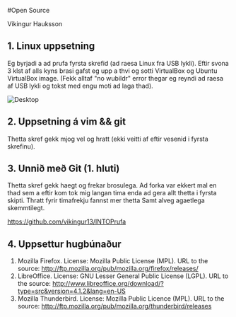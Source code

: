 #Open Source

Vikingur Hauksson

## 1. Linux uppsetning

Eg byrjadi a ad prufa fyrsta skrefid (ad raesa Linux fra USB lykli). Eftir svona 3 klst af alls kyns brasi gafst eg upp a thvi og sotti VirtualBox og Ubuntu VirtualBox image.
(Fekk alltaf "no wubildr" error thegar eg reyndi ad raesa af USB lykli og tokst med engu moti ad laga thad).

![Desktop](http://postimg.org/image/4qjj2xa99/)

## 2. Uppsetning á vim && git

Thetta skref gekk mjog vel og hratt (ekki veitti af eftir vesenid i fyrsta skrefinu).

## 3. Unnið með Git (1. hluti)

Thetta skref gekk haegt og frekar brosulega. Ad forka var ekkert mal en thad sem a eftir kom tok mig langan tima enda ad gera allt thetta i fyrsta skipti. Thratt fyrir timafrekju fannst mer thetta Samt alveg agaetlega skemmtilegt.

<https://github.com/vikingur13/INTOPrufa>

## 4. Uppsettur hugbúnaður

1. Mozilla Firefox. License: Mozilla Public License (MPL). URL to the source: <http://ftp.mozilla.org/pub/mozilla.org/firefox/releases/>
2. LibreOffice. License: GNU Lesser General Public License (LGPL). URL to the source: <http://www.libreoffice.org/download/?type=src&version=4.1.2&lang=en-US>
3. Mozilla Thunderbird. License: Mozilla Public Licence (MPL). URL to the source: <http://ftp.mozilla.org/pub/mozilla.org/thunderbird/releases>
 




